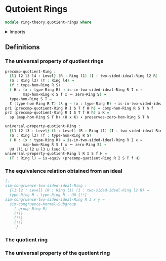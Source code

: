 # Qutoient Rings

```agda
module ring-theory.quotient-rings where
```

<details><summary>Imports</summary>

```agda
open import ring-theory.homomorphisms-rings
open import ring-theory.ideals-rings
open import ring-theory.rings
open import foundation.dependent-pair-types
open import foundation.equivalences
open import foundation.identity-types
open import foundation.universe-levels
open import group-theory.normal-subgroups
```

</details>

## Definitions

### The universal property of quotient rings

```agda
precomp-quotient-Ring :
  {l1 l2 l3 l4 : Level} (R : Ring l1) (I : two-sided-ideal-Ring l2 R)
  (S : Ring l3) (T : Ring l4) →
  (f : type-hom-Ring R S)
  ( H : (x : type-Ring R) → is-in-two-sided-ideal-Ring R I x →
        map-hom-Ring R S f x ＝ zero-Ring S) →
  type-hom-Ring S T →
  Σ (type-hom-Ring R T) (λ g → (x : type-Ring R) → is-in-two-sided-ideal-Ring R I x → map-hom-Ring R T g x ＝ zero-Ring T)
pr1 (precomp-quotient-Ring R I S T f H h) = comp-hom-Ring R S T h f
pr2 (precomp-quotient-Ring R I S T f H h) x K =
  ap (map-hom-Ring S T h) (H x K) ∙ preserves-zero-hom-Ring S T h

universal-property-quotient-Ring :
  {l1 l2 l3 : Level} (l : Level) (R : Ring l1) (I : two-sided-ideal-Ring l2 R)
  (S : Ring l3) (f : type-hom-Ring R S)
  ( H : (x : type-Ring R) → is-in-two-sided-ideal-Ring R I x →
        map-hom-Ring R S f x ＝ zero-Ring S) →
  UU (l1 ⊔ l2 ⊔ l3 ⊔ lsuc l)
universal-property-quotient-Ring l R I S f H =
  (T : Ring l) → is-equiv (precomp-quotient-Ring R I S T f H)
```

### The equivalence relation obtained from an ideal

```agda
{-
sim-congruence-two-sided-ideal-Ring :
  {l1 l2 : Level} (R : Ring l1) (I : two-sided-ideal-Ring l2 R) →
  type-Ring R → type-Ring R → UU {!!}
sim-congruence-two-sided-ideal-Ring R I x y =
  sim-congruence-Normal-Subgroup
    ( group-Ring R)
    {!!}
    {!!}
    {!!}
    -}
```

### The quotient ring

### The universal property of the quotient ring
